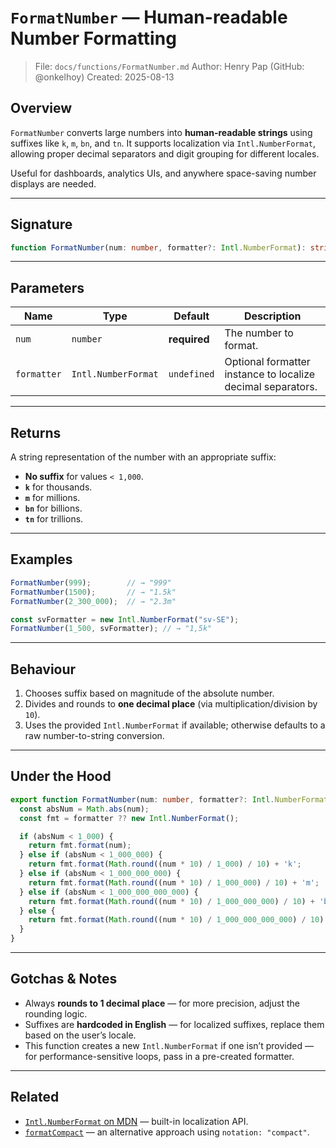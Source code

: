 # `FormatNumber` — Human-readable Number Formatting

> File: `docs/functions/FormatNumber.md`
> Author: Henry Pap (GitHub: @onkelhoy)
> Created: 2025-08-13

## Overview

`FormatNumber` converts large numbers into **human-readable strings** using suffixes like `k`, `m`, `bn`, and `tn`.
It supports localization via `Intl.NumberFormat`, allowing proper decimal separators and digit grouping for different locales.

Useful for dashboards, analytics UIs, and anywhere space-saving number displays are needed.

---

## Signature

```ts
function FormatNumber(num: number, formatter?: Intl.NumberFormat): string;
```

---

## Parameters

| Name        | Type                | Default      | Description                                                 |
| ----------- | ------------------- | ------------ | ----------------------------------------------------------- |
| `num`       | `number`            | **required** | The number to format.                                       |
| `formatter` | `Intl.NumberFormat` | `undefined`  | Optional formatter instance to localize decimal separators. |

---

## Returns

A string representation of the number with an appropriate suffix:

* **No suffix** for values `< 1,000`.
* **`k`** for thousands.
* **`m`** for millions.
* **`bn`** for billions.
* **`tn`** for trillions.

---

## Examples

```ts
FormatNumber(999);        // → "999"
FormatNumber(1500);       // → "1.5k"
FormatNumber(2_300_000);  // → "2.3m"

const svFormatter = new Intl.NumberFormat("sv-SE");
FormatNumber(1_500, svFormatter); // → "1,5k"
```

---

## Behaviour

1. Chooses suffix based on magnitude of the absolute number.
2. Divides and rounds to **one decimal place** (via multiplication/division by `10`).
3. Uses the provided `Intl.NumberFormat` if available; otherwise defaults to a raw number-to-string conversion.

---

## Under the Hood

```ts
export function FormatNumber(num: number, formatter?: Intl.NumberFormat) {
  const absNum = Math.abs(num);
  const fmt = formatter ?? new Intl.NumberFormat();

  if (absNum < 1_000) {
    return fmt.format(num);
  } else if (absNum < 1_000_000) {
    return fmt.format(Math.round((num * 10) / 1_000) / 10) + 'k';
  } else if (absNum < 1_000_000_000) {
    return fmt.format(Math.round((num * 10) / 1_000_000) / 10) + 'm';
  } else if (absNum < 1_000_000_000_000) {
    return fmt.format(Math.round((num * 10) / 1_000_000_000) / 10) + 'bn';
  } else {
    return fmt.format(Math.round((num * 10) / 1_000_000_000_000) / 10) + 'tn';
  }
}
```

---

## Gotchas & Notes

* Always **rounds to 1 decimal place** — for more precision, adjust the rounding logic.
* Suffixes are **hardcoded in English** — for localized suffixes, replace them based on the user’s locale.
* This function creates a new `Intl.NumberFormat` if one isn’t provided — for performance-sensitive loops, pass in a pre-created formatter.

---

## Related

* [`Intl.NumberFormat` on MDN](https://developer.mozilla.org/en-US/docs/Web/JavaScript/Reference/Global_Objects/Intl/NumberFormat) — built-in localization API.
* [`formatCompact`](https://developer.mozilla.org/en-US/docs/Web/JavaScript/Reference/Global_Objects/Intl/NumberFormat/format) — an alternative approach using `notation: "compact"`.